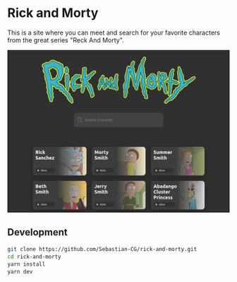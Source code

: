 # Rick and Morty

This is a site where you can meet and search for your favorite characters from the great series "Reck And Morty".

![ScreenShot](./doc/screenshot.png)

## Development

```bash
git clone https://github.com/Sebastian-CG/rick-and-morty.git
cd rick-and-morty
yarn install
yarn dev
```
